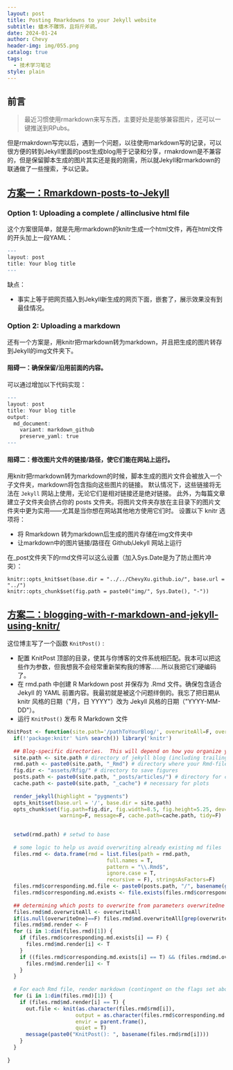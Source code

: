 ```yaml
---
layout: post
title: Posting Rmarkdowns to your Jekyll website
subtitle: 蟠木不雕饰，且将斤斧疏。
date: 2024-01-24
author: Chevy
header-img: img/055.png
catalog: true
tags:
  - 技术学习笔记
style: plain
---
```


## 前言
> 最近习惯使用rmarkdown来写东西，主要好处是能够兼容图片，还可以一键推送到RPubs。

但是rmakrdown写完以后，遇到一个问题，以往使用markdown写的记录，可以很方便的转到Jekyll里面的post生成blog用于记录和分享，rmakrdown是不兼容的，但是保留脚本生成的图片其实还是我的刚需，所以就Jekyll和rmarkdown的联通做了一些搜索，予以记录。

## [方案一：Rmarkdown-posts-to-Jekyll](https://jchellmuth.com/news/jekyll/website/code/2020/01/04/Rmarkdown-posts-to-Jekyll.html)

### Option 1: Uploading a complete / allinclusive html file

这个方案很简单，就是先用rmarkdown的knitr生成一个html文件，再在html文件的开头加上一段YAML：
```r
---
layout: post
title: Your blog title
---
```

缺点：
-  事实上等于把网页插入到Jekyll新生成的网页下面，嵌套了，展示效果没有到最佳情况。

### Option 2: Uploading a markdown

还有一个方案是，用knitr把rmarkdown转为markdown，并且把生成的图片转存到Jekyll的img文件夹下。

#### 阻碍一：确保保留/沿用前面的内容。
可以通过增加以下代码实现：

```r
---
layout: post
title: Your blog title
output:
  md_document:
    variant: markdown_github
    preserve_yaml: true
---
```

#### 阻碍二：修改图片文件的链接/路径，使它们能在网站上运行。

用knitr把rmarkdown转为markdown的时候，脚本生成的图片文件会被放入一个子文件夹，markdown将包含指向这些图片的链接。
默认情况下，这些链接将无法在 `Jekyll` 网站上使用，无论它们是相对链接还是绝对链接。
此外，为每篇文章建立子文件夹会挤占你的 posts 文件夹。将图片文件夹存放在主目录下的图片文件夹中更为实用——尤其是当你想在网站其他地方使用它们时。
设置以下 knitr 选项将：
- 将 Rmarkdown 转为markdown后生成的图片存储在img文件夹中
- 让markdown中的图片链接/路径在 Github/Jekyll 网站上运行

在_post文件夹下的rmd文件可以这么设置（加入Sys.Date是为了防止图片冲突）：

```
knitr::opts_knit$set(base.dir = "../../ChevyXu.github.io/", base.url = "../")
knitr::opts_chunk$set(fig.path = paste0("img/", Sys.Date(), "-"))
```

## [方案二：blogging-with-r-markdown-and-jekyll-using-knitr/](https://brooksandrew.github.io/simpleblog/articles/blogging-with-r-markdown-and-jekyll-using-knitr/)

这位博主写了一个函数 `KnitPost()` :

- 配置 KnitPost 顶部的目录，使其与你博客的文件系统相匹配。我本可以把这些作为参数，但我想我不会经常重新架构我的博客......所以我把它们硬编码了。
- 在 rmd.path 中创建 R Markdown post 并保存为 .Rmd 文件。确保包含适合 Jekyll 的 YAML 前置内容。我最初就是被这个问题绊倒的。我忘了把日期从 knitr 风格的日期（"月，日 YYYY"）改为 Jekyll 风格的日期（"YYYY-MM-DD"）。
- 运行 `KnitPost()` 发布 R Markdown 文件

```r
KnitPost <- function(site.path='/pathToYourBlog/', overwriteAll=F, overwriteOne=NULL) {
  if(!'package:knitr' %in% search()) library('knitr')
  
  ## Blog-specific directories.  This will depend on how you organize your blog.
  site.path <- site.path # directory of jekyll blog (including trailing slash)
  rmd.path <- paste0(site.path, "_Rmd") # directory where your Rmd-files reside (relative to base)
  fig.dir <- "assets/Rfig/" # directory to save figures
  posts.path <- paste0(site.path, "_posts/articles/") # directory for converted markdown files
  cache.path <- paste0(site.path, "_cache") # necessary for plots
  
  render_jekyll(highlight = "pygments")
  opts_knit$set(base.url = '/', base.dir = site.path)
  opts_chunk$set(fig.path=fig.dir, fig.width=8.5, fig.height=5.25, dev='svg', cache=F, 
                 warning=F, message=F, cache.path=cache.path, tidy=F)   
  

  setwd(rmd.path) # setwd to base
  
  # some logic to help us avoid overwriting already existing md files
  files.rmd <- data.frame(rmd = list.files(path = rmd.path,
                                full.names = T,
                                pattern = "\\.Rmd$",
                                ignore.case = T,
                                recursive = F), stringsAsFactors=F)
  files.rmd$corresponding.md.file <- paste0(posts.path, "/", basename(gsub(pattern = "\\.Rmd$", replacement = ".md", x = files.rmd$rmd)))
  files.rmd$corresponding.md.exists <- file.exists(files.rmd$corresponding.md.file)
  
  ## determining which posts to overwrite from parameters overwriteOne & overwriteAll
  files.rmd$md.overwriteAll <- overwriteAll
  if(is.null(overwriteOne)==F) files.rmd$md.overwriteAll[grep(overwriteOne, files.rmd[,'rmd'], ignore.case=T)] <- T
  files.rmd$md.render <- F
  for (i in 1:dim(files.rmd)[1]) {
    if (files.rmd$corresponding.md.exists[i] == F) {
      files.rmd$md.render[i] <- T
    }
    if ((files.rmd$corresponding.md.exists[i] == T) && (files.rmd$md.overwriteAll[i] == T)) {
      files.rmd$md.render[i] <- T
    }
  }
  
  # For each Rmd file, render markdown (contingent on the flags set above)
  for (i in 1:dim(files.rmd)[1]) {
    if (files.rmd$md.render[i] == T) {
      out.file <- knit(as.character(files.rmd$rmd[i]), 
                      output = as.character(files.rmd$corresponding.md.file[i]),
                      envir = parent.frame(), 
                      quiet = T)
      message(paste0("KnitPost(): ", basename(files.rmd$rmd[i])))
    }     
  }
  
}
```